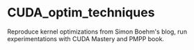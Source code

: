 # CUDA_optim_techniques
Reproduce kernel optimizations from Simon Boehm's blog, run experimentations with CUDA Mastery and PMPP book. 

